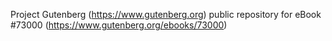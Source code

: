 Project Gutenberg (https://www.gutenberg.org) public repository
for eBook #73000 (https://www.gutenberg.org/ebooks/73000)
